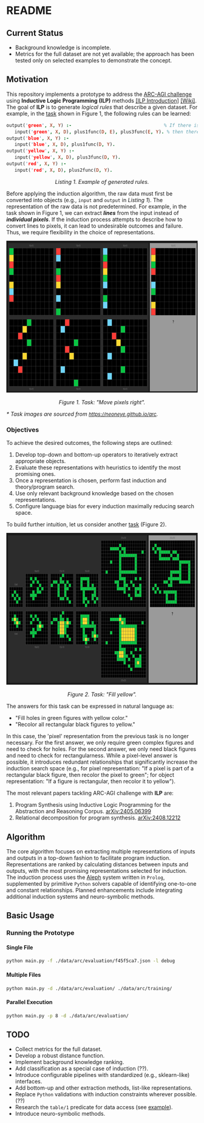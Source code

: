 # README

## Current Status

- Background knowledge is incomplete.
- Metrics for the full dataset are not yet available; the approach has been tested only on selected examples to demonstrate the concept.

## Motivation

This repository implements a prototype to address the [ARC-AGI challenge](https://arcprize.org/arc) using **Inductive Logic Programming (ILP)** methods [[ILP Introduction]](https://arxiv.org/abs/2008.07912) [[Wiki]](https://en.wikipedia.org/wiki/Inductive_logic_programming). The goal of **ILP** is to generate *logical rules* that describe a given dataset. For example, in the [task](https://neoneye.github.io/arc/edit.html?dataset=ARC&task=f45f5ca7) shown in Figure 1, the following rules can be learned:

```prolog
output('green', X, Y) :-                                  % If there is a green input with X and Y=D+4
   input('green', X, D), plus1func(D, E), plus3func(E, Y). % then there is a green output with X and updated Y
output('blue', X, Y) :-
   input('blue', X, D), plus1func(D, Y).
output('yellow', X, Y) :-
   input('yellow', X, D), plus3func(D, Y).
output('red', X, Y) :-
   input('red', X, D), plus2func(D, Y).
```

<p align="center"><em>Listing 1. Example of generated rules.</em></p>

Before applying the induction algorithm, the raw data must first be converted into objects (e.g., `input` and `output` in *Listing 1*). The representation of the raw data is not predetermined. For example, in the task shown in Figure 1, we can extract ***lines*** from the input instead of ***individual pixels***. If the induction process attempts to describe how to convert lines to pixels, it can lead to undesirable outcomes and failure. Thus, we require flexibility in the choice of representations.

<div align="center">
<img src="./misc/images/move_pixels.png" alt="Task 'Move pixels right'" width="800" height="400"/>
<p><em>Figure 1. Task: "Move pixels right".</em></p>
</div>
<em>* Task images are sourced from <a href="https://neoneye.github.io/arc/" style="font-size: 13px">https://neoneye.github.io/arc</a>.</em>

### Objectives

To achieve the desired outcomes, the following steps are outlined:

1. Develop top-down and bottom-up operators to iteratively extract appropriate objects.
2. Evaluate these representations with heuristics to identify the most promising ones.
3. Once a representation is chosen, perform fast induction and theory/program search.
4. Use only relevant background knowledge based on the chosen representations.
5. Configure language bias for every induction maximally reducing search space.

To build further intuition, let us consider another [task](https://neoneye.github.io/arc/edit.html?dataset=ARC&task=00d62c1b) (Figure 2).

<div align="center">
<img src="./misc/images/fill_complex.png" alt="Task 'Fill yellow'" width="800" height="400"/>
<p><em>Figure 2. Task: "Fill yellow".</em></p>
</div>

The answers for this task can be expressed in natural language as:

- "Fill holes in green figures with yellow color."
- "Recolor all rectangular black figures to yellow."

In this case, the 'pixel' representation from the previous task is no longer necessary. For the first answer, we only require green complex figures and need to check for holes. For the second answer, we only need black figures and need to check for rectangularness. While a pixel-level answer is possible, it introduces redundant relationships that significantly increase the induction search space (e.g., for pixel representation: "If a pixel is part of a rectangular black figure, then recolor the pixel to green"; for object representation: "If a figure is rectangular, then recolor it to yellow").


The most relevant papers tackling ARC-AGI challenge with **ILP** are:
1. Program Synthesis using Inductive Logic Programming for the Abstraction and Reasoning Corpus. [arXiv:2405.06399](https://arxiv.org/abs/2405.06399)
2. Relational decomposition for program synthesis. [arXiv:2408.12212](https://arxiv.org/abs/2408.12212)

## Algorithm

The core algorithm focuses on extracting multiple representations of inputs and outputs in a top-down fashion to facilitate program induction. Representations are ranked by calculating distances between inputs and outputs, with the most promising representations selected for induction. The induction process uses the [Aleph](https://www.cs.ox.ac.uk/activities/programinduction/Aleph/aleph.html) system written in `Prolog`, supplemented by primitive `Python` solvers capable of identifying one-to-one and constant relationships. Planned enhancements include integrating additional induction systems and neuro-symbolic methods.

## Basic Usage

### Running the Prototype

#### Single File
```bash
python main.py -f ./data/arc/evaluation/f45f5ca7.json -l debug
```

#### Multiple Files
```bash
python main.py -d ./data/arc/evaluation/ ./data/arc/training/
```

#### Parallel Execution
```bash
python main.py -p 8 -d ./data/arc/evaluation/
```

## TODO

- Collect metrics for the full dataset.
- Develop a robust distance function.
- Implement background knowledge ranking.
- Add classification as a special case of induction (??).
- Introduce configurable pipelines with standardized (e.g., sklearn-like) interfaces.
- Add bottom-up and other extraction methods, list-like representations.
- Replace `Python` validations with induction constraints wherever possible. (??)
- Research the `table/1` predicate for data access (see [example](https://github.com/friguzzi/aleph/blob/master/prolog/examples/weather.pl)).
- Introduce neuro-symbolic methods.
